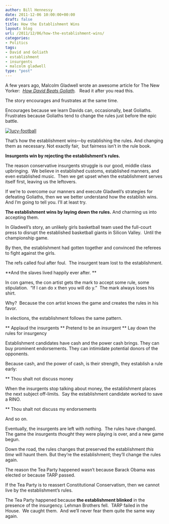 ```yaml
---
author: Bill Hennessy
date: 2011-12-06 10:00:00+00:00
draft: false
title: How the Establishment Wins
layout: blog
url: /2011/12/06/how-the-establishment-wins/
categories:
- Politics
tags:
- David and Goliath
- establishment
- insurgents
- malcolm gladwell
type: "post"
---
```


A few years ago, Malcolm Gladwell wrote an awesome article for The New Yorker:  _[How David Beats Goliath](https://www.newyorker.com/reporting/2009/05/11/090511fa_fact_gladwell?currentPage=1)._   Read it after you read this.

The story encourages and frustrates at the same time.

Encourages because we learn Davids can, occasionally, beat Goliaths.  Frustrates because Goliaths tend to change the rules just before the epic battle.

[![lucy-football](https://hennessysview.com/wp-content/uploads/2011/12/lucy-football_thumb.jpg)
](https://hennessysview.com/wp-content/uploads/2011/12/lucy-football.jpg)

That’s how the establishment wins—by establishing the rules. And changing them as necessary. Not exactly fair,  but fairness isn’t in the rule book.

**Insurgents win by rejecting the establishment’s rules.**

The reason conservative insurgents struggle is our good, middle class upbringing.  We believe in established customs, established manners, and even established music.  Then we get upset when the establishment serves itself first, leaving us the leftovers.

If we’re to overcome our manners and execute Gladwell’s strategies for defeating Goliaths, then we we better understand how the establish wins.  And I’m going to tell you. I’ll at least try.

**The establishment wins by laying down the rules.** And charming us into accepting them.

In Gladwell’s story, an unlikely girls basketball team used the full-court press to disrupt the established basketball giants in Silicon Valley.  Until the championship game.

By then, the establishment had gotten together and convinced the referees to fight against the girls.

The refs called foul after foul.  The insurgent team lost to the establishment.

**And the slaves lived happily ever after. **

In con games, the con artist gets the mark to accept some rule, some stipulation.  “If I can do x then you will do y.”  The mark always loses his shirt.

Why?  Because the con artist knows the game and creates the rules in his favor.

In elections, the establishment follows the same pattern.




** Applaud the insurgents
** Pretend to be an insurgent
** Lay down the rules for insurgency


Establishment candidates have cash and the power cash brings. They can buy prominent endorsements. They can intimidate potential donors of the opponents.

Because cash, and the power of cash, is their strength, they establish a rule early:


** Thou shalt not discuss money


When the insurgents stop talking about money, the establishment places the next subject off-limits.  Say the establishment candidate worked to save a RINO.


** Thou shalt not discuss my endorsements


And so on.

Eventually, the insurgents are left with nothing.  The rules have changed. The game the insurgents _thought_ they were playing is over, and a new game begun.

Down the road, the rules changes that preserved the establishment _this time_ will haunt them. But they’re the establishment; they’ll change the rules again.

The reason the Tea Party happened wasn’t because Barack Obama was elected or because TARP passed.

If the Tea Party is to reassert Constitutional Conservatism, then we cannot live by the establishment’s rules.

The Tea Party happened because **the establishment blinked** in the presence of the insurgency. Lehman Brothers fell.  TARP failed in the House.  We caught them.  And we’ll never fear them quite the same way again.
